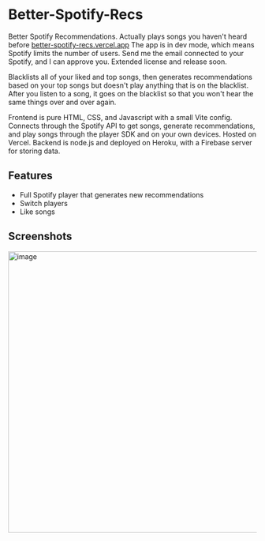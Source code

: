 # Better-Spotify-Recs
Better Spotify Recommendations. Actually plays songs you haven't heard before
[better-spotify-recs.vercel.app](https://better-spotify-recs.vercel.app)
The app is in dev mode, which means Spotify limits the number of users. Send me the email connected to your Spotify, and I can approve you. Extended license and release soon.

Blacklists all of your liked and top songs, then generates recommendations based on your top songs but doesn't play anything that is on the blacklist. After you listen to a song, it goes on the blacklist so that you won't hear the same things over and over again.

Frontend is pure HTML, CSS, and Javascript with a small Vite config. Connects through the Spotify API to get songs, generate recommendations, and play songs through the player SDK and on your own devices. Hosted on Vercel. Backend is node.js and deployed on Heroku, with a Firebase server for storing data. 

## Features
- Full Spotify player that generates new recommendations
- Switch players
- Like songs

## Screenshots
<img width="570" alt="image" src="https://github.com/user-attachments/assets/0d03f8db-0773-43cb-97e2-ab7c638220e0">


